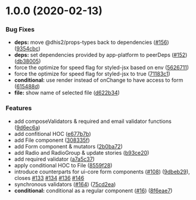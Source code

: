 # 1.0.0 (2020-02-13)


### Bug Fixes

* **deps:** move @dhis2/props-types back to dependencies ([#156](https://github.com/dhis2/ui-forms/issues/156)) ([9354cbc](https://github.com/dhis2/ui-forms/commit/9354cbc0c98baa2fa86c52bf507d06c834417211))
* **deps:** set dependencies provided by app-platform to peerDeps ([#152](https://github.com/dhis2/ui-forms/issues/152)) ([db38005](https://github.com/dhis2/ui-forms/commit/db38005d080aa505a4814c42ec8c6e0fe3312768))
* force the optimize for speed flag for styled-jsx based on env ([5626711](https://github.com/dhis2/ui-forms/commit/562671121064723ae4cba02d36b813afa0790d66))
* force the optimize for speed flag for styled-jsx to true ([71183c1](https://github.com/dhis2/ui-forms/commit/71183c1e91714b491d1842ade330b458e21b2a56))
* **conditional:** use render instead of onChange to have access to form ([615488d](https://github.com/dhis2/ui-forms/commit/615488d69347710d4f29c8b7c2ba4aa98fea9c81))
* **file:** show name of selected file ([d622b34](https://github.com/dhis2/ui-forms/commit/d622b3480c4f82757a207db33ab3d4fc3e855ef2))


### Features

* add composeValidators & required and email validator functions ([9d6ec6a](https://github.com/dhis2/ui-forms/commit/9d6ec6a61e85e7d431ad061a886ad3e5dcc625cf))
* add confitional HOC ([e677b7b](https://github.com/dhis2/ui-forms/commit/e677b7bbc00bd64f34cbddc9ace470882d5af159))
* add File component ([308335f](https://github.com/dhis2/ui-forms/commit/308335f21d3132040c563a402ee6139544b08424))
* add Form component & mutators ([2b0ba72](https://github.com/dhis2/ui-forms/commit/2b0ba72567e1c2f4c8add6256ad6dc5423a9d907))
* add Radio and RadioGroup & update stories ([b93ce20](https://github.com/dhis2/ui-forms/commit/b93ce20d6ed3280dba4143145c85f3d7bfde4710))
* add required validator ([a7a5c37](https://github.com/dhis2/ui-forms/commit/a7a5c3700d786fc6cb7a047b331f22b3ebac43f3))
* apply conditional HOC to File ([8559f28](https://github.com/dhis2/ui-forms/commit/8559f2806bd763f054a06c871a8617a5d0f3ec73))
* introduce counterparts for ui-core form components ([#108](https://github.com/dhis2/ui-forms/issues/108)) ([9dbeb29](https://github.com/dhis2/ui-forms/commit/9dbeb29f5b84976014a9a8135d6b16b2502937eb)), closes [#133](https://github.com/dhis2/ui-forms/issues/133) [#134](https://github.com/dhis2/ui-forms/issues/134) [#136](https://github.com/dhis2/ui-forms/issues/136) [#146](https://github.com/dhis2/ui-forms/issues/146)
* synchronous validators ([#164](https://github.com/dhis2/ui-forms/issues/164)) ([75cd2ea](https://github.com/dhis2/ui-forms/commit/75cd2ea40943651ae7cd4960d03dce7b263ef19f))
* **conditional:** conditional as a regular component ([#16](https://github.com/dhis2/ui-forms/issues/16)) ([8f6eae7](https://github.com/dhis2/ui-forms/commit/8f6eae77aec1a75855bdcd52c36d4432d574681f))
